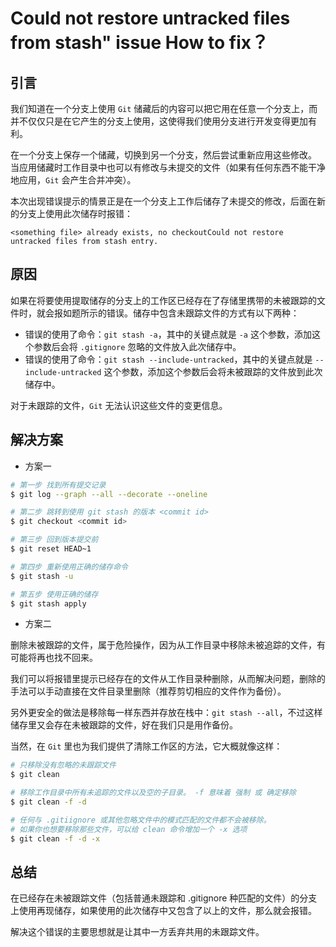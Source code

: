 # Could not restore untracked files from stash" issue How to fix？

## 引言
我们知道在一个分支上使用 `Git` 储藏后的内容可以把它用在任意一个分支上，而并不仅仅只是在它产生的分支上使用，这使得我们使用分支进行开发变得更加有利。

在一个分支上保存一个储藏，切换到另一个分支，然后尝试重新应用这些修改。 当应用储藏时工作目录中也可以有修改与未提交的文件（如果有任何东西不能干净地应用，`Git` 会产生合并冲突）。

本次出现错误提示的情景正是在一个分支上工作后储存了未提交的修改，后面在新的分支上使用此次储存时报错：

```
<something file> already exists, no checkoutCould not restore untracked files from stash entry.
```

## 原因
如果在将要使用提取储存的分支上的工作区已经存在了存储里携带的未被跟踪的文件时，就会报如题所示的错误。储存中包含未跟踪文件的方式有以下两种：
 * 错误的使用了命令：`git stash -a`，其中的关键点就是 `-a` 这个参数，添加这个参数后会将 `.gitignore` 忽略的文件放入此次储存中。
 * 错误的使用了命令：`git stash --include-untracked`，其中的关键点就是 `--include-untracked` 这个参数，添加这个参数后会将未被跟踪的文件放到此次储存中。

对于未跟踪的文件，`Git` 无法认识这些文件的变更信息。

## 解决方案

 * 方案一

```bash
# 第一步 找到所有提交记录
$ git log --graph --all --decorate --oneline

# 第二步 跳转到使用 git stash 的版本 <commit id>
$ git checkout <commit id>

# 第三步 回到版本提交前
$ git reset HEAD~1

# 第四步 重新使用正确的储存命令
$ git stash -u

# 第五步 使用正确的储存
$ git stash apply
```

 * 方案二

删除未被跟踪的文件，属于危险操作，因为从工作目录中移除未被追踪的文件，有可能将再也找不回来。

我们可以将报错里提示已经存在的文件从工作目录种删除，从而解决问题，删除的手法可以手动直接在文件目录里删除（推荐剪切相应的文件作为备份）。

另外更安全的做法是移除每一样东西并存放在栈中：`git stash --all`，不过这样储存里又会存在未被跟踪的文件，好在我们只是用作备份。

当然，在 `Git` 里也为我们提供了清除工作区的方法，它大概就像这样：

```bash
# 只移除没有忽略的未跟踪文件
$ git clean

# 移除工作目录中所有未追踪的文件以及空的子目录。 -f 意味着 强制 或 确定移除
$ git clean -f -d

# 任何与 .gitiignore 或其他忽略文件中的模式匹配的文件都不会被移除。
# 如果你也想要移除那些文件，可以给 clean 命令增加一个 -x 选项
$ git clean -f -d -x
```

## 总结
在已经存在未被跟踪文件（包括普通未跟踪和 .gitignore 种匹配的文件）的分支上使用再现储存，如果使用的此次储存中又包含了以上的文件，那么就会报错。

解决这个错误的主要思想就是让其中一方丢弃共用的未跟踪文件。